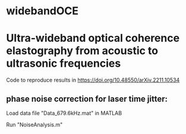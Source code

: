 # widebandOCE
# Ultra-wideband optical coherence elastography from acoustic to ultrasonic frequencies

Code to reproduce results in https://doi.org/10.48550/arXiv.2211.10534

## phase noise correction for laser time jitter:
Load data file "Data_679.6kHz.mat" in MATLAB

Run "NoiseAnalysis.m"



